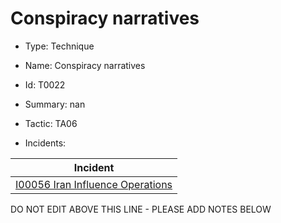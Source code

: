 # Conspiracy narratives

* Type: Technique

* Name: Conspiracy narratives

* Id: T0022

* Summary: nan

* Tactic: TA06

* Incidents:

| Incident |
| --------- |
| [I00056 Iran Influence Operations](../incidents/I00056.md) |

DO NOT EDIT ABOVE THIS LINE - PLEASE ADD NOTES BELOW